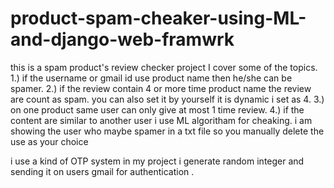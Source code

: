 # product-spam-cheaker-using-ML-and-django-web-framwrk
this is a spam product's review checker project
I cover some of the topics.
1.) if the username or gmail id use product name then he/she can be spamer.
2.) if the review contain 4 or more time product name the review are count as spam. you can also set it by yourself it is dynamic i set as 4.
3.) on one product same user can only give at most 1 time review.
4.) if the content are similar to another user i use ML algoritham for cheaking. 
i am showing the user who maybe spamer in a txt file so you manually delete the use as your choice

i use a kind of OTP system in my project i generate random integer and sending it on users gmail for authentication .

